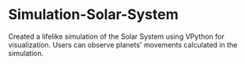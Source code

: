 # Simulation-Solar-System

Created a lifelike simulation of the Solar System using VPython for visualization. Users can observe planets' movements calculated in the simulation.
